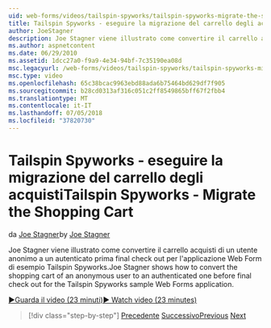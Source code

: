 ```yaml
---
uid: web-forms/videos/tailspin-spyworks/tailspin-spyworks-migrate-the-shopping-cart
title: Tailspin Spyworks - eseguire la migrazione del carrello degli acquisti | Microsoft Docs
author: JoeStagner
description: Joe Stagner viene illustrato come convertire il carrello acquisti di un utente anonimo a un autenticato prima dell'ultimo check-out per l'esempio di Tailspin Spyworks F. Web...
ms.author: aspnetcontent
ms.date: 06/29/2010
ms.assetid: 1dcc27a0-f9a9-4e34-94bf-7c35190ea08d
msc.legacyurl: /web-forms/videos/tailspin-spyworks/tailspin-spyworks-migrate-the-shopping-cart
msc.type: video
ms.openlocfilehash: 65c38bcac9963ebd88ada6b75464bd629df7f905
ms.sourcegitcommit: b28cd0313af316c051c2ff8549865bff67f2fbb4
ms.translationtype: MT
ms.contentlocale: it-IT
ms.lasthandoff: 07/05/2018
ms.locfileid: "37820730"
---
```

<a name="tailspin-spyworks---migrate-the-shopping-cart"></a><span data-ttu-id="e55e6-103">Tailspin Spyworks - eseguire la migrazione del carrello degli acquisti</span><span class="sxs-lookup"><span data-stu-id="e55e6-103">Tailspin Spyworks - Migrate the Shopping Cart</span></span>
====================
<span data-ttu-id="e55e6-104">da [Joe Stagner](https://github.com/JoeStagner)</span><span class="sxs-lookup"><span data-stu-id="e55e6-104">by [Joe Stagner](https://github.com/JoeStagner)</span></span>

<span data-ttu-id="e55e6-105">Joe Stagner viene illustrato come convertire il carrello acquisti di un utente anonimo a un autenticato prima final check out per l'applicazione Web Form di esempio Tailspin Spyworks.</span><span class="sxs-lookup"><span data-stu-id="e55e6-105">Joe Stagner shows how to convert the shopping cart of an anonymous user to an authenticated one before final check out for the Tailspin Spyworks sample Web Forms application.</span></span>

[<span data-ttu-id="e55e6-106">&#9654;Guarda il video (23 minuti)</span><span class="sxs-lookup"><span data-stu-id="e55e6-106">&#9654; Watch video (23 minutes)</span></span>](https://channel9.msdn.com/Blogs/ASP-NET-Site-Videos/tailspin-spyworks-migrate-the-shopping-cart)

> [!div class="step-by-step"]
> <span data-ttu-id="e55e6-107">[Precedente](tailspin-spyworks-update-the-shopping-cart.md)
> [Successivo](tailspin-spyworks-final-check-out.md)</span><span class="sxs-lookup"><span data-stu-id="e55e6-107">[Previous](tailspin-spyworks-update-the-shopping-cart.md)
[Next](tailspin-spyworks-final-check-out.md)</span></span>
